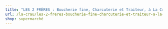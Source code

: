 ```yaml
---
title: "LES 2 FRÈRES : Boucherie fine, Charcuterie et Traiteur, à La Crau, Var"
url: /la-crau/les-2-freres-boucherie-fine-charcuterie-et-traiteur-a-la-crau-var/
shop: supermarché
---
```

